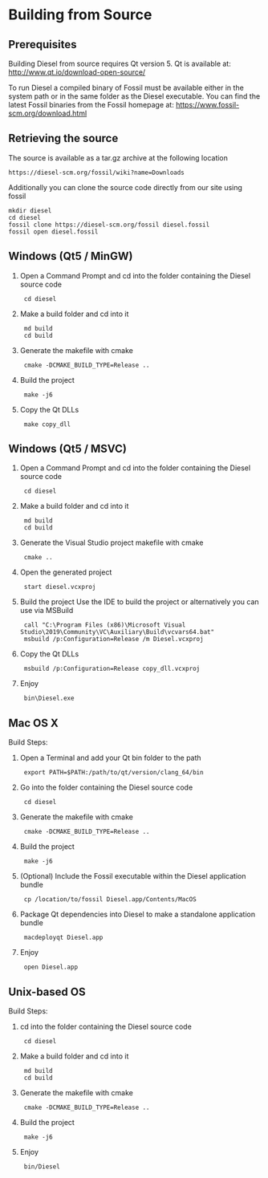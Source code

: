 Building from Source
===============================================================================

Prerequisites
-------------------------------------------------------------------------------
Building Diesel from source requires Qt version 5. Qt is available at:
	http://www.qt.io/download-open-source/

To run Diesel a compiled binary of Fossil must be available either in the system
path or in the same folder as the Diesel executable. You can find the latest
Fossil binaries from the Fossil homepage at:
	https://www.fossil-scm.org/download.html

Retrieving the source
-------------------------------------------------------------------------------
The source is available as a tar.gz archive at the following location

	https://diesel-scm.org/fossil/wiki?name=Downloads

Additionally you can clone the source code directly from our site using fossil

	mkdir diesel
	cd diesel
	fossil clone https://diesel-scm.org/fossil diesel.fossil
	fossil open diesel.fossil


Windows (Qt5 / MinGW)
-------------------------------------------------------------------------------
1. Open a Command Prompt and cd into the folder containing the Diesel source code

		cd diesel

2. Make a build folder and cd into it

		md build
		cd build

3. Generate the makefile with cmake

		cmake -DCMAKE_BUILD_TYPE=Release ..

4. Build the project

		make -j6

5. Copy the Qt DLLs

		make copy_dll


Windows (Qt5 / MSVC)
-------------------------------------------------------------------------------
1. Open a Command Prompt and cd into the folder containing the Diesel source code

		cd diesel

2. Make a build folder and cd into it

		md build
		cd build

3. Generate the Visual Studio project makefile with cmake

		cmake ..

4. Open the generated project

		start diesel.vcxproj

5. Build the project
	Use the IDE to build the project or alternatively you can use via MSBuild

		call "C:\Program Files (x86)\Microsoft Visual Studio\2019\Community\VC\Auxiliary\Build\vcvars64.bat"
		msbuild /p:Configuration=Release /m Diesel.vcxproj

6. Copy the Qt DLLs

		msbuild /p:Configuration=Release copy_dll.vcxproj

4. Enjoy

		bin\Diesel.exe


Mac OS X
-------------------------------------------------------------------------------
Build Steps:

1. Open a Terminal and add your Qt bin folder to the path

		export PATH=$PATH:/path/to/qt/version/clang_64/bin

2. Go into the folder containing the Diesel source code

		cd diesel

3. Generate the makefile with cmake

		cmake -DCMAKE_BUILD_TYPE=Release ..

5. Build the project

		make -j6

6. (Optional) Include the Fossil executable within the Diesel application bundle

		cp /location/to/fossil Diesel.app/Contents/MacOS

7. Package Qt dependencies into Diesel to make a standalone application bundle

		macdeployqt Diesel.app

8. Enjoy

		open Diesel.app


Unix-based OS
-------------------------------------------------------------------------------
Build Steps:

1. cd into the folder containing the Diesel source code

		cd diesel

2. Make a build folder and cd into it

		md build
		cd build

3. Generate the makefile with cmake

		cmake -DCMAKE_BUILD_TYPE=Release ..

4. Build the project

		make -j6

5. Enjoy

		bin/Diesel

